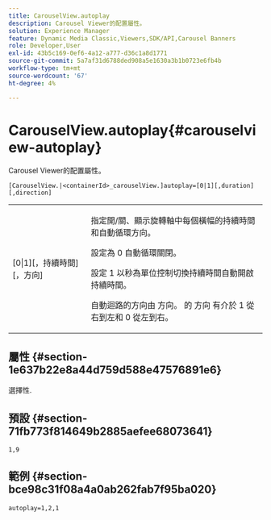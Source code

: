 ```yaml
---
title: CarouselView.autoplay
description: Carousel Viewer的配置屬性。
solution: Experience Manager
feature: Dynamic Media Classic,Viewers,SDK/API,Carousel Banners
role: Developer,User
exl-id: 43b5c169-0ef6-4a12-a777-d36c1a8d1771
source-git-commit: 5a7af31d6788ded908a5e1630a3b1b0723e6fb4b
workflow-type: tm+mt
source-wordcount: '67'
ht-degree: 4%

---
```


# CarouselView.autoplay{#carouselview-autoplay}

Carousel Viewer的配置屬性。

`[CarouselView.|<containerId>_carouselView.]autoplay=[0|1][,duration][,direction]`

<table id="table_441553CD34C94A58A9D7CBF772DEDDB6"> 
 <tbody> 
  <tr> 
   <td colname="col1"> <p> <span class="codeph">[0|1][，持續時間][，方向]</span> </p> </td> 
   <td colname="col2"> <p> 指定開/關、顯示旋轉軸中每個橫幅的持續時間和自動循環方向。 </p> <p>設定為 <span class="codeph"> 0</span> 自動循環關閉。 </p> <p>設定 <span class="codeph"> 1</span> 以秒為單位控制切換持續時間自動開啟 <span class="codeph"> 持續時間</span>。 </p> <p>自動迴路的方向由 <span class="codeph"> 方向</span>。 的 <span class="codeph"> 方向</span> 有介於 <span class="codeph"> 1</span> 從右到左和 <span class="codeph"> 0</span> 從左到右。 </p> </td> 
  </tr> 
 </tbody> 
</table>

## 屬性 {#section-1e637b22e8a44d759d588e47576891e6}

選擇性.

## 預設 {#section-71fb773f814649b2885aefee68073641}

`1,9`

## 範例 {#section-bce98c31f08a4a0ab262fab7f95ba020}

```
autoplay=1,2,1
```

